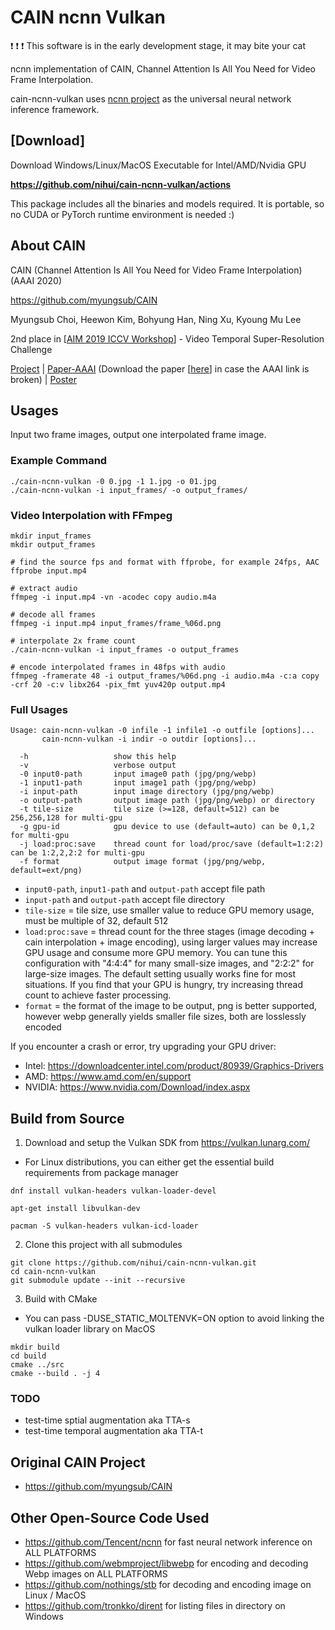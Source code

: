 # CAIN ncnn Vulkan

:exclamation: :exclamation: :exclamation: This software is in the early development stage, it may bite your cat

ncnn implementation of CAIN, Channel Attention Is All You Need for Video Frame Interpolation.

cain-ncnn-vulkan uses [ncnn project](https://github.com/Tencent/ncnn) as the universal neural network inference framework.

## [Download]

Download Windows/Linux/MacOS Executable for Intel/AMD/Nvidia GPU

**https://github.com/nihui/cain-ncnn-vulkan/actions**

This package includes all the binaries and models required. It is portable, so no CUDA or PyTorch runtime environment is needed :)

## About CAIN

CAIN (Channel Attention Is All You Need for Video Frame Interpolation) (AAAI 2020)

https://github.com/myungsub/CAIN

Myungsub Choi, Heewon Kim, Bohyung Han, Ning Xu, Kyoung Mu Lee

2nd place in [[AIM 2019 ICCV Workshop](http://www.vision.ee.ethz.ch/aim19/)] - Video Temporal Super-Resolution Challenge

[Project](https://myungsub.github.io/CAIN) | [Paper-AAAI](https://aaai.org/Papers/AAAI/2020GB/AAAI-ChoiM.4773.pdf) (Download the paper [[here](https://www.dropbox.com/s/b62wnroqdd5lhfc/AAAI-ChoiM.4773.pdf?dl=0)] in case the AAAI link is broken) | [Poster](https://www.dropbox.com/s/7lxwka16qkuacvh/AAAI-ChoiM.4773.pdf)

## Usages

Input two frame images, output one interpolated frame image.

### Example Command

```shell
./cain-ncnn-vulkan -0 0.jpg -1 1.jpg -o 01.jpg
./cain-ncnn-vulkan -i input_frames/ -o output_frames/
```

### Video Interpolation with FFmpeg

```shell
mkdir input_frames
mkdir output_frames

# find the source fps and format with ffprobe, for example 24fps, AAC
ffprobe input.mp4

# extract audio
ffmpeg -i input.mp4 -vn -acodec copy audio.m4a

# decode all frames
ffmpeg -i input.mp4 input_frames/frame_%06d.png

# interpolate 2x frame count
./cain-ncnn-vulkan -i input_frames -o output_frames

# encode interpolated frames in 48fps with audio
ffmpeg -framerate 48 -i output_frames/%06d.png -i audio.m4a -c:a copy -crf 20 -c:v libx264 -pix_fmt yuv420p output.mp4
```

### Full Usages

```console
Usage: cain-ncnn-vulkan -0 infile -1 infile1 -o outfile [options]...
       cain-ncnn-vulkan -i indir -o outdir [options]...

  -h                   show this help
  -v                   verbose output
  -0 input0-path       input image0 path (jpg/png/webp)
  -1 input1-path       input image1 path (jpg/png/webp)
  -i input-path        input image directory (jpg/png/webp)
  -o output-path       output image path (jpg/png/webp) or directory
  -t tile-size         tile size (>=128, default=512) can be 256,256,128 for multi-gpu
  -g gpu-id            gpu device to use (default=auto) can be 0,1,2 for multi-gpu
  -j load:proc:save    thread count for load/proc/save (default=1:2:2) can be 1:2,2,2:2 for multi-gpu
  -f format            output image format (jpg/png/webp, default=ext/png)
```

- `input0-path`, `input1-path` and `output-path` accept file path
- `input-path` and `output-path` accept file directory
- `tile-size` = tile size, use smaller value to reduce GPU memory usage, must be multiple of 32, default 512
- `load:proc:save` = thread count for the three stages (image decoding + cain interpolation + image encoding), using larger values may increase GPU usage and consume more GPU memory. You can tune this configuration with "4:4:4" for many small-size images, and "2:2:2" for large-size images. The default setting usually works fine for most situations. If you find that your GPU is hungry, try increasing thread count to achieve faster processing.
- `format` = the format of the image to be output, png is better supported, however webp generally yields smaller file sizes, both are losslessly encoded

If you encounter a crash or error, try upgrading your GPU driver:

- Intel: https://downloadcenter.intel.com/product/80939/Graphics-Drivers
- AMD: https://www.amd.com/en/support
- NVIDIA: https://www.nvidia.com/Download/index.aspx

## Build from Source

1. Download and setup the Vulkan SDK from https://vulkan.lunarg.com/
  - For Linux distributions, you can either get the essential build requirements from package manager
```shell
dnf install vulkan-headers vulkan-loader-devel
```
```shell
apt-get install libvulkan-dev
```
```shell
pacman -S vulkan-headers vulkan-icd-loader
```

2. Clone this project with all submodules

```shell
git clone https://github.com/nihui/cain-ncnn-vulkan.git
cd cain-ncnn-vulkan
git submodule update --init --recursive
```

3. Build with CMake
  - You can pass -DUSE_STATIC_MOLTENVK=ON option to avoid linking the vulkan loader library on MacOS

```shell
mkdir build
cd build
cmake ../src
cmake --build . -j 4
```

### TODO

* test-time sptial augmentation aka TTA-s
* test-time temporal augmentation aka TTA-t

## Original CAIN Project

- https://github.com/myungsub/CAIN

## Other Open-Source Code Used

- https://github.com/Tencent/ncnn for fast neural network inference on ALL PLATFORMS
- https://github.com/webmproject/libwebp for encoding and decoding Webp images on ALL PLATFORMS
- https://github.com/nothings/stb for decoding and encoding image on Linux / MacOS
- https://github.com/tronkko/dirent for listing files in directory on Windows
